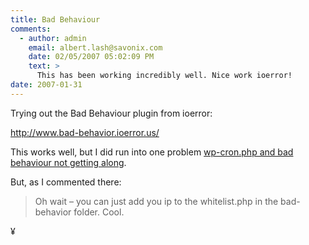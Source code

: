 ```yaml
---
title: Bad Behaviour
comments:
  - author: admin
    email: albert.lash@savonix.com
    date: 02/05/2007 05:02:09 PM
    text: >
      This has been working incredibly well. Nice work ioerror!
date: 2007-01-31
---
```

Trying out the Bad Behaviour plugin from ioerror:

<a href="http://www.bad-behavior.ioerror.us/">http://www.bad-behavior.ioerror.us/</a>

This works well, but I did run into one problem <a href="http://www.trisweb.com/archives/2007/03/17/wordpress-wp-cronphp-and-bad-behavior-apache-crash/">wp-cron.php and bad behaviour not getting along</a>.

But, as I commented there:

<blockquote>

Oh wait – you can just add you ip to the whitelist.php in the bad-behavior folder. Cool.</blockquote>

¥

